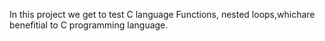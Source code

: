 In this project we get to test C language Functions, nested loops,whichare benefitial to C programming language.

